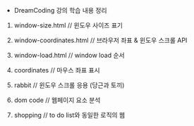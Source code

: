 - DreamCoding 강의 학습 내용 정리

1. window-size.html // 윈도우 사이즈 표기

2. window-coordinates.html // 브라우저 좌표 & 윈도우 스크롤 API

3. window-load.html // window load 순서

4. coordinates // 마우스 좌표 표시

5. rabbit // 윈도우 스크롤 응용 (당근과 토끼)

6. dom code // 웹페이지 요소 분석

7. shopping // to do list와 동일한 로직의 웹
